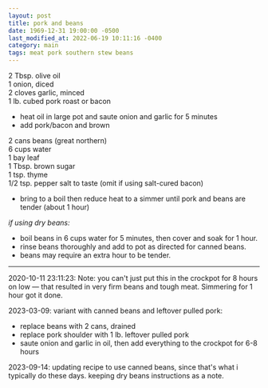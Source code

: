 ```yaml
---
layout: post
title: pork and beans
date: 1969-12-31 19:00:00 -0500
last_modified_at: 2022-06-19 10:11:16 -0400
category: main
tags: meat pork southern stew beans
---
```


2 Tbsp. olive oil  
1 onion, diced  
2 cloves garlic, minced  
1 lb. cubed pork roast or bacon  
* heat oil in large pot and saute onion and garlic for 5 minutes
* add pork/bacon and brown

2 cans beans (great northern)  
6 cups water  
1 bay leaf  
1 Tbsp. brown sugar  
1 tsp. thyme  
1/2 tsp. pepper
salt to taste (omit if using salt-cured bacon)
* bring to a boil then reduce heat to a simmer until pork and beans are tender (about 1 hour)

*if using dry beans:*

* boil beans in 6 cups water for 5 minutes, then cover and soak for 1 hour.
* rinse beans thoroughly and add to pot as directed for canned beans.
* beans may require an extra hour to be tender.

---

2020-10-11 23:11:23: Note: you can't just put this in the crockpot for 8 hours on low — that resulted in very firm beans and tough meat. Simmering for 1 hour got it done.

2023-03-09: variant with canned beans and leftover pulled pork:
* replace beans with 2 cans, drained
* replace pork shoulder with 1 lb. leftover pulled pork
* saute onion and garlic in oil, then add everything to the crockpot for 6-8 hours

2023-09-14: updating recipe to use canned beans, since that's what i typically do these days.
keeping dry beans instructions as a note.
